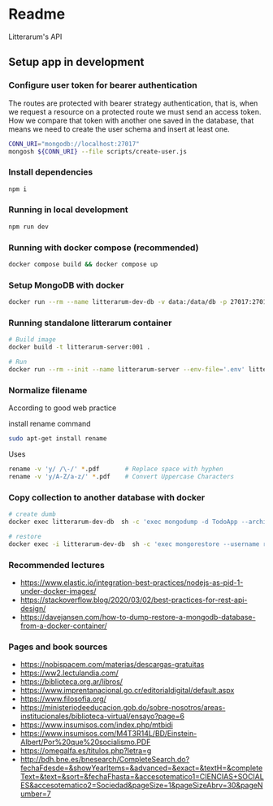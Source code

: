 # Readme

Litterarum's API

## Setup app in development

### Configure user token for bearer authentication

The routes are protected with bearer strategy authentication, that is, when we request a resource on a protected route we must send an access token. How we compare that token with another one saved in the database, that means we need to create the user schema and insert at least one.

```sh
CONN_URI="mongodb://localhost:27017"
mongosh ${CONN_URI} --file scripts/create-user.js
```

### Install dependencies

```sh
npm i
```

### Running in local development

```sh
npm run dev
```

### Running with docker compose (recommended)

```sh
docker compose build && docker compose up
```

### Setup MongoDB with docker

```sh
docker run --rm --name litterarum-dev-db -v data:/data/db -p 27017:27017 mongo
```

### Running standalone litterarum container

```sh
# Build image
docker build -t litterarum-server:001 .

# Run 
docker run --rm --init --name litterarum-server --env-file='.env' litterarum-server:001
```

### Normalize filename

According to good web practice

install rename command

```sh
sudo apt-get install rename
```

Uses

```sh
rename -v 'y/ /\-/' *.pdf       # Replace space with hyphen
rename -v 'y/A-Z/a-z/' *.pdf    # Convert Uppercase Characters
```

### Copy collection to another database with docker

```sh
# create dumb
docker exec litterarum-dev-db  sh -c 'exec mongodump -d TodoApp --archive' > ./all-collections.archive

# restore  
docker exec -i litterarum-dev-db  sh -c 'exec mongorestore --username root --password example --authenticationDatabase admin --nsInclude="TodoApp.*" --archive --archive' < ./all-collections.archive
```

### Recommended lectures

- <https://www.elastic.io/integration-best-practices/nodejs-as-pid-1-under-docker-images/>
- <https://stackoverflow.blog/2020/03/02/best-practices-for-rest-api-design/>
- <https://davejansen.com/how-to-dump-restore-a-mongodb-database-from-a-docker-container/>

### Pages and book sources

- <https://nobispacem.com/materias/descargas-gratuitas>
- <https://ww2.lectulandia.com/>
- <https://biblioteca.org.ar/libros/>
- <https://www.imprentanacional.go.cr/editorialdigital/default.aspx>
- <https://www.filosofia.org/>
- <https://ministeriodeeducacion.gob.do/sobre-nosotros/areas-institucionales/biblioteca-virtual/ensayo?page=6>
- <https://www.insumisos.com/index.php/mtbidi>
- <https://www.insumisos.com/M4T3R14L/BD/Einstein-Albert/Por%20que%20socialismo.PDF>
- <https://omegalfa.es/titulos.php?letra=g>
- <http://bdh.bne.es/bnesearch/CompleteSearch.do?fechaFdesde=&showYearItems=&advanced=&exact=&textH=&completeText=&text=&sort=&fechaFhasta=&accesotematico1=CIENCIAS+SOCIALES&accesotematico2=Sociedad&pageSize=1&pageSizeAbrv=30&pageNumber=7>

